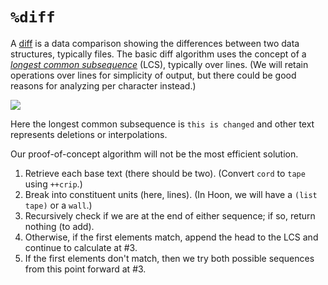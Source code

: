 #   `%diff`

A [diff](https://en.wikipedia.org/wiki/Diff) is a data comparison showing the differences between two data structures, typically files.  The basic diff algorithm uses the concept of a [_longest common subsequence_](https://rosettacode.org/wiki/Longest_common_subsequence) (LCS), typically over lines.  (We will retain operations over lines for simplicity of output, but there could be good reasons for analyzing per character instead.)

![](https://upload.wikimedia.org/wikipedia/commons/thumb/2/25/Nubio_Diff_Screenshot3.png/330px-Nubio_Diff_Screenshot3.png)

Here the longest common subsequence is `this is changed` and other text represents deletions or interpolations.

Our proof-of-concept algorithm will not be the most efficient solution.

1. Retrieve each base text (there should be two).  (Convert `cord` to `tape` using `++crip`.)
2. Break into constituent units (here, lines).  (In Hoon, we will have a `(list tape)` or a `wall`.)
3. Recursively check if we are at the end of either sequence; if so, return nothing (to add).
4. Otherwise, if the first elements match, append the head to the LCS and continue to calculate at #3.
5. If the first elements don't match, then we try both possible sequences from this point forward at #3.

